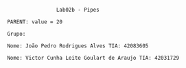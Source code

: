                         Lab02b - Pipes

        PARENT: value = 20

        Grupo:

        Nome: João Pedro Rodrigues Alves TIA: 42083605

        Nome: Victor Cunha Leite Goulart de Araujo TIA: 42031729
